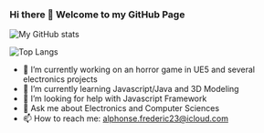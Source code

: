 ### Hi there 👋   Welcome to my GitHub Page
![My GitHub stats](https://github-readme-stats.vercel.app/api?username=Fred-23&show_icons=true&theme=blue&include_all_commits=true)

![Top Langs](https://github-readme-stats.vercel.app/api/top-langs/?username=Fred-23&layout=compact&theme=dark&hide_border=true)


- 🔭 I’m currently working on an horror game in UE5 and several electronics projects
- 🌱 I’m currently learning Javascript/Java and 3D Modeling
- 🤔 I’m looking for help with Javascript Framework
- 💬 Ask me about Electronics and Computer Sciences
- 📫 How to reach me: alphonse.frederic23@icloud.com

<!--
**Fred-23/Fred-23** is a ✨ _special_ ✨ repository because its `README.md` (this file) appears on your GitHub profile.

Here are some ideas to get you started:


- 👯 I’m looking to collaborate on ... 

- 😄 Pronouns: ...
- ⚡ Fun fact: ...
-->

